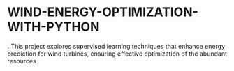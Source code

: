 # WIND-ENERGY-OPTIMIZATION-WITH-PYTHON
. This project explores supervised learning techniques that enhance energy prediction for wind turbines, ensuring effective optimization of the abundant resources
